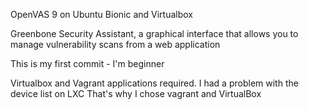 OpenVAS 9 on Ubuntu Bionic and Virtualbox

Greenbone Security Assistant, a graphical interface that allows you to manage vulnerability scans from a web application

This is my first commit - I'm beginner

Virtualbox and Vagrant applications required.
I had a problem with the device list on LXC
That's why I chose vagrant and VirtualBox


